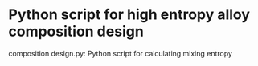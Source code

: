 # Python script for high entropy alloy composition design
composition design.py: Python script for calculating mixing entropy
